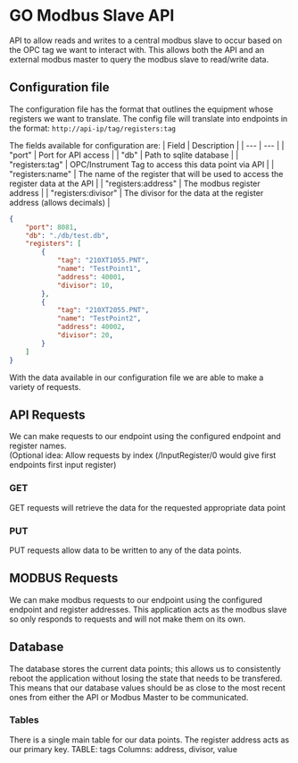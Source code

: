 # GO Modbus Slave API
API to allow reads and writes to a central modbus slave to occur based on the OPC tag we want to interact with.  This allows both the API and an external modbus master to query the modbus slave to read/write data.

## Configuration file
The configuration file has the format that outlines the equipment whose registers we want to translate.  The config file will translate into endpoints in the format:
`http://api-ip/tag/registers:tag`

The fields available for configuration are:
| Field | Description |
| --- | --- |
| "port" | Port for API access |
| "db" | Path to sqlite database |
| "registers:tag" | OPC/Instrument Tag to access this data point via API |
| "registers:name"    | The name of the register that will be used to access the register data at the API |
| "registers:address" | The modbus register address |
| "registers:divisor" | The divisor for the data at the register address (allows decimals) |

```json
{
    "port": 8081,
    "db": "./db/test.db",
    "registers": [
        {
            "tag": "210XT1055.PNT",
            "name": "TestPoint1",
            "address": 40001,
            "divisor": 10,
        },
        {
            "tag": "210XT2055.PNT",
            "name": "TestPoint2",
            "address": 40002,
            "divisor": 20,
        }
    ]
}
```

With the data available in our configuration file we are able to make a variety of requests.

## API Requests

We can make requests to our endpoint using the configured endpoint and register names.  
(Optional idea: Allow requests by index (/InputRegister/0 would give first endpoints first input register)

### GET
GET requests will retrieve the data for the requested appropriate data point

### PUT
PUT requests allow data to be written to any of the data points.

## MODBUS Requests

We can make modbus requests to our endpoint using the configured endpoint and register addresses.  This application acts as the modbus slave so only responds to requests and will not make them on its own.

## Database
The database stores the current data points; this allows us to consistently reboot the application without losing the state that needs to be transfered.  This means that our database values should be as close to the most recent ones from either the API or Modbus Master to be communicated.

### Tables
There is a single main table for our data points.  The register address acts as our primary key.
TABLE: tags
Columns: address, divisor, value 
